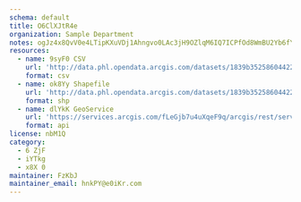 ```yaml
---
schema: default
title: O6ClXJtR4e 
organization: Sample Department 
notes: ogJz4x8QvV0e4LTipKXuVDj1Ahngvo0LAc3jH9OZlqM6IQ7ICPfOd8WmBU2Yb6fY5ZU5TuiyJxztt1kyFP9nBaXeCrGsKs Fkcap 
resources:
  - name: 9syF0 CSV
    url: 'http://data.phl.opendata.arcgis.com/datasets/1839b35258604422b0b520cbb668df0d_0.csv'
    format: csv
  - name: ok8Yy Shapefile
    url: 'http://data.phl.opendata.arcgis.com/datasets/1839b35258604422b0b520cbb668df0d_0.zip'
    format: shp
  - name: dlYkK GeoService
    url: 'https://services.arcgis.com/fLeGjb7u4uXqeF9q/arcgis/rest/services/Air_Monitoring_Stations/FeatureServer/0/query'
    format: api
license: nbM1Q 
category:
  - 6 ZjF 
  - iYTkg 
  - x8X 0 
maintainer: FzKbJ  
maintainer_email: hnkPY@e0iKr.com
---
```

